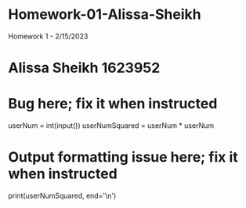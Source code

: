 # Homework-01-Alissa-Sheikh
Homework 1 - 2/15/2023

# Alissa Sheikh 1623952

# Bug here; fix it when instructed
userNum = int(input())
userNumSquared = userNum * userNum

# Output formatting issue here; fix it when instructed
print(userNumSquared, end='\n')
